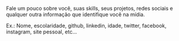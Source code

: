 Fale um pouco sobre você, suas skills, seus projetos, redes sociais e qualquer outra informação que identifique você na mídia.

Ex.: Nome, escolaridade, github, linkedin, idade, twitter, facebook, instagram, site pessoal, etc...